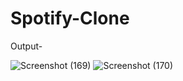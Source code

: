 # Spotify-Clone

Output- 

![Screenshot (169)](https://github.com/Toshika-02/Spotify-Clone/assets/105552050/126d46c3-4cdb-4660-a9cf-f03710806ae1)
![Screenshot (170)](https://github.com/Toshika-02/Spotify-Clone/assets/105552050/1ecbced9-0377-45a0-b95f-36f94346cef4)
